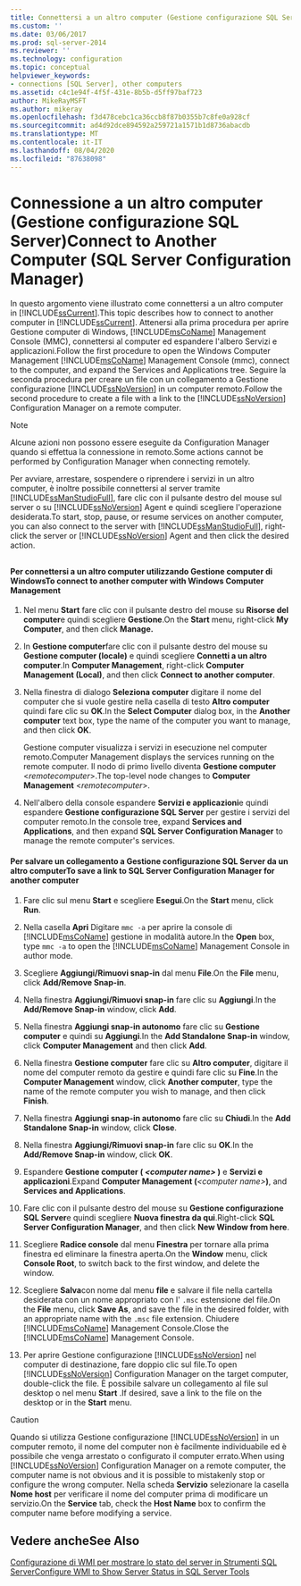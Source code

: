 ```yaml
---
title: Connettersi a un altro computer (Gestione configurazione SQL Server) | Microsoft Docs
ms.custom: ''
ms.date: 03/06/2017
ms.prod: sql-server-2014
ms.reviewer: ''
ms.technology: configuration
ms.topic: conceptual
helpviewer_keywords:
- connections [SQL Server], other computers
ms.assetid: c4c1e94f-4f5f-431e-8b5b-d5ff97baf723
author: MikeRayMSFT
ms.author: mikeray
ms.openlocfilehash: f3d478cebc1ca36ccb8f87b0355b7c8fe0a928cf
ms.sourcegitcommit: ad4d92dce894592a259721a1571b1d8736abacdb
ms.translationtype: MT
ms.contentlocale: it-IT
ms.lasthandoff: 08/04/2020
ms.locfileid: "87638098"
---
```

# <a name="connect-to-another-computer-sql-server-configuration-manager"></a><span data-ttu-id="b6b9b-102">Connessione a un altro computer (Gestione configurazione SQL Server)</span><span class="sxs-lookup"><span data-stu-id="b6b9b-102">Connect to Another Computer (SQL Server Configuration Manager)</span></span>
  <span data-ttu-id="b6b9b-103">In questo argomento viene illustrato come connettersi a un altro computer in [!INCLUDE[ssCurrent](../../includes/sscurrent-md.md)].</span><span class="sxs-lookup"><span data-stu-id="b6b9b-103">This topic describes how to connect to another computer in [!INCLUDE[ssCurrent](../../includes/sscurrent-md.md)].</span></span> <span data-ttu-id="b6b9b-104">Attenersi alla prima procedura per aprire Gestione computer di Windows, [!INCLUDE[msCoName](../../includes/msconame-md.md)] Management Console (MMC), connettersi al computer ed espandere l'albero Servizi e applicazioni.</span><span class="sxs-lookup"><span data-stu-id="b6b9b-104">Follow the first procedure to open the Windows Computer Management [!INCLUDE[msCoName](../../includes/msconame-md.md)] Management Console (mmc), connect to the computer, and expand the Services and Applications tree.</span></span> <span data-ttu-id="b6b9b-105">Seguire la seconda procedura per creare un file con un collegamento a Gestione configurazione [!INCLUDE[ssNoVersion](../../includes/ssnoversion-md.md)] in un computer remoto.</span><span class="sxs-lookup"><span data-stu-id="b6b9b-105">Follow the second procedure to create a file with a link to the [!INCLUDE[ssNoVersion](../../includes/ssnoversion-md.md)] Configuration Manager on a remote computer.</span></span>  
  
> [!NOTE]  
>  <span data-ttu-id="b6b9b-106">Alcune azioni non possono essere eseguite da Configuration Manager quando si effettua la connessione in remoto.</span><span class="sxs-lookup"><span data-stu-id="b6b9b-106">Some actions cannot be performed by Configuration Manager when connecting remotely.</span></span>  
  
 <span data-ttu-id="b6b9b-107">Per avviare, arrestare, sospendere o riprendere i servizi in un altro computer, è inoltre possibile connettersi al server tramite [!INCLUDE[ssManStudioFull](../../includes/ssmanstudiofull-md.md)], fare clic con il pulsante destro del mouse sul server o su [!INCLUDE[ssNoVersion](../../includes/ssnoversion-md.md)] Agent e quindi scegliere l'operazione desiderata.</span><span class="sxs-lookup"><span data-stu-id="b6b9b-107">To start, stop, pause, or resume services on another computer, you can also connect to the server with [!INCLUDE[ssManStudioFull](../../includes/ssmanstudiofull-md.md)], right-click the server or [!INCLUDE[ssNoVersion](../../includes/ssnoversion-md.md)] Agent and then click the desired action.</span></span>  
  
##  <a name="SSMSProcedure"></a>  
  
#### <a name="to-connect-to-another-computer-with-windows-computer-management"></a><span data-ttu-id="b6b9b-108">Per connettersi a un altro computer utilizzando Gestione computer di Windows</span><span class="sxs-lookup"><span data-stu-id="b6b9b-108">To connect to another computer with Windows Computer Management</span></span>  
  
1.  <span data-ttu-id="b6b9b-109">Nel menu **Start** fare clic con il pulsante destro del mouse su **Risorse del computer**e quindi scegliere **Gestione**.</span><span class="sxs-lookup"><span data-stu-id="b6b9b-109">On the **Start** menu, right-click **My Computer**, and then click **Manage.**</span></span>  
  
2.  <span data-ttu-id="b6b9b-110">In **Gestione computer**fare clic con il pulsante destro del mouse su **Gestione computer (locale)** e quindi scegliere **Connetti a un altro computer**.</span><span class="sxs-lookup"><span data-stu-id="b6b9b-110">In **Computer Management**, right-click **Computer Management (Local)**, and then click **Connect to another computer**.</span></span>  
  
3.  <span data-ttu-id="b6b9b-111">Nella finestra di dialogo **Seleziona computer** digitare il nome del computer che si vuole gestire nella casella di testo **Altro computer** quindi fare clic su **OK**.</span><span class="sxs-lookup"><span data-stu-id="b6b9b-111">In the **Select Computer** dialog box, in the **Another computer** text box, type the name of the computer you want to manage, and then click **OK**.</span></span>  
  
     <span data-ttu-id="b6b9b-112">Gestione computer visualizza i servizi in esecuzione nel computer remoto.</span><span class="sxs-lookup"><span data-stu-id="b6b9b-112">Computer Management displays the services running on the remote computer.</span></span> <span data-ttu-id="b6b9b-113">Il nodo di primo livello diventa **Gestione computer** \<*remotecomputer*>.</span><span class="sxs-lookup"><span data-stu-id="b6b9b-113">The top-level node changes to **Computer Management** \<*remotecomputer*>.</span></span>  
  
4.  <span data-ttu-id="b6b9b-114">Nell'albero della console espandere **Servizi e applicazioni**e quindi espandere **Gestione configurazione SQL Server** per gestire i servizi del computer remoto.</span><span class="sxs-lookup"><span data-stu-id="b6b9b-114">In the console tree, expand **Services and Applications**, and then expand **SQL Server Configuration Manager** to manage the remote computer's services.</span></span>  
  
#### <a name="to-save-a-link-to-sql-server-configuration-manager-for-another-computer"></a><span data-ttu-id="b6b9b-115">Per salvare un collegamento a Gestione configurazione SQL Server da un altro computer</span><span class="sxs-lookup"><span data-stu-id="b6b9b-115">To save a link to SQL Server Configuration Manager for another computer</span></span>  
  
1.  <span data-ttu-id="b6b9b-116">Fare clic sul menu **Start** e scegliere **Esegui**.</span><span class="sxs-lookup"><span data-stu-id="b6b9b-116">On the **Start** menu, click **Run**.</span></span>  
  
2.  <span data-ttu-id="b6b9b-117">Nella casella **Apri** Digitare `mmc -a` per aprire la console di [!INCLUDE[msCoName](../../includes/msconame-md.md)] gestione in modalità autore.</span><span class="sxs-lookup"><span data-stu-id="b6b9b-117">In the **Open** box, type `mmc -a` to open the [!INCLUDE[msCoName](../../includes/msconame-md.md)] Management Console in author mode.</span></span>  
  
3.  <span data-ttu-id="b6b9b-118">Scegliere **Aggiungi/Rimuovi snap-in** dal menu **File**.</span><span class="sxs-lookup"><span data-stu-id="b6b9b-118">On the **File** menu, click **Add/Remove Snap-in**.</span></span>  
  
4.  <span data-ttu-id="b6b9b-119">Nella finestra **Aggiungi/Rimuovi snap-in** fare clic su **Aggiungi**.</span><span class="sxs-lookup"><span data-stu-id="b6b9b-119">In the **Add/Remove Snap-in** window, click **Add**.</span></span>  
  
5.  <span data-ttu-id="b6b9b-120">Nella finestra **Aggiungi snap-in autonomo** fare clic su **Gestione computer** e quindi su **Aggiungi**.</span><span class="sxs-lookup"><span data-stu-id="b6b9b-120">In the **Add Standalone Snap-in** window, click **Computer Management** and then click **Add**.</span></span>  
  
6.  <span data-ttu-id="b6b9b-121">Nella finestra **Gestione computer** fare clic su **Altro computer**, digitare il nome del computer remoto da gestire e quindi fare clic su **Fine**.</span><span class="sxs-lookup"><span data-stu-id="b6b9b-121">In the **Computer Management** window, click **Another computer**, type the name of the remote computer you wish to manage, and then click **Finish**.</span></span>  
  
7.  <span data-ttu-id="b6b9b-122">Nella finestra **Aggiungi snap-in autonomo** fare clic su **Chiudi**.</span><span class="sxs-lookup"><span data-stu-id="b6b9b-122">In the **Add Standalone Snap-in** window, click **Close**.</span></span>  
  
8.  <span data-ttu-id="b6b9b-123">Nella finestra **Aggiungi/Rimuovi snap-in** fare clic su **OK**.</span><span class="sxs-lookup"><span data-stu-id="b6b9b-123">In the **Add/Remove Snap-in** window, click **OK**.</span></span>  
  
9. <span data-ttu-id="b6b9b-124">Espandere **Gestione computer ( ***\<computer name>*** )** e **Servizi e applicazioni**.</span><span class="sxs-lookup"><span data-stu-id="b6b9b-124">Expand **Computer Management (***\<computer name>***)**, and **Services and Applications**.</span></span>  
  
10. <span data-ttu-id="b6b9b-125">Fare clic con il pulsante destro del mouse su **Gestione configurazione SQL Server**e quindi scegliere **Nuova finestra da qui**.</span><span class="sxs-lookup"><span data-stu-id="b6b9b-125">Right-click **SQL Server Configuration Manager**, and then click **New Window from here**.</span></span>  
  
11. <span data-ttu-id="b6b9b-126">Scegliere **Radice console** dal menu **Finestra** per tornare alla prima finestra ed eliminare la finestra aperta.</span><span class="sxs-lookup"><span data-stu-id="b6b9b-126">On the **Window** menu, click **Console Root**, to switch back to the first window, and delete the window.</span></span>  
  
12. <span data-ttu-id="b6b9b-127">Scegliere **Salva**con nome dal menu **file** e salvare il file nella cartella desiderata con un nome appropriato con l' `.msc` estensione del file.</span><span class="sxs-lookup"><span data-stu-id="b6b9b-127">On the **File** menu, click **Save As**, and save the file in the desired folder, with an appropriate name with the `.msc` file extension.</span></span> <span data-ttu-id="b6b9b-128">Chiudere [!INCLUDE[msCoName](../../includes/msconame-md.md)] Management Console.</span><span class="sxs-lookup"><span data-stu-id="b6b9b-128">Close the [!INCLUDE[msCoName](../../includes/msconame-md.md)] Management Console.</span></span>  
  
13. <span data-ttu-id="b6b9b-129">Per aprire Gestione configurazione [!INCLUDE[ssNoVersion](../../includes/ssnoversion-md.md)] nel computer di destinazione, fare doppio clic sul file.</span><span class="sxs-lookup"><span data-stu-id="b6b9b-129">To open [!INCLUDE[ssNoVersion](../../includes/ssnoversion-md.md)] Configuration Manager on the target computer, double-click the file.</span></span> <span data-ttu-id="b6b9b-130">È possibile salvare un collegamento al file sul desktop o nel menu **Start** .</span><span class="sxs-lookup"><span data-stu-id="b6b9b-130">If desired, save a link to the file on the desktop or in the **Start** menu.</span></span>  
  
> [!CAUTION]  
>  <span data-ttu-id="b6b9b-131">Quando si utilizza Gestione configurazione [!INCLUDE[ssNoVersion](../../includes/ssnoversion-md.md)] in un computer remoto, il nome del computer non è facilmente individuabile ed è possibile che venga arrestato o configurato il computer errato.</span><span class="sxs-lookup"><span data-stu-id="b6b9b-131">When using [!INCLUDE[ssNoVersion](../../includes/ssnoversion-md.md)] Configuration Manager on a remote computer, the computer name is not obvious and it is possible to mistakenly stop or configure the wrong computer.</span></span> <span data-ttu-id="b6b9b-132">Nella scheda **Servizio** selezionare la casella **Nome host** per verificare il nome del computer prima di modificare un servizio.</span><span class="sxs-lookup"><span data-stu-id="b6b9b-132">On the **Service** tab, check the **Host Name** box to confirm the computer name before modifying a service.</span></span>  
  
## <a name="see-also"></a><span data-ttu-id="b6b9b-133">Vedere anche</span><span class="sxs-lookup"><span data-stu-id="b6b9b-133">See Also</span></span>  
 [<span data-ttu-id="b6b9b-134">Configurazione di WMI per mostrare lo stato del server in Strumenti SQL Server</span><span class="sxs-lookup"><span data-stu-id="b6b9b-134">Configure WMI to Show Server Status in SQL Server Tools</span></span>](../../ssms/configure-wmi-to-show-server-status-in-sql-server-tools.md)  
  
  
